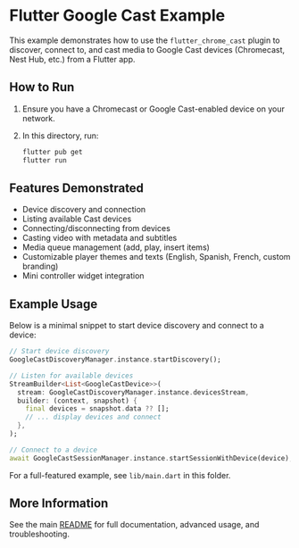 # Flutter Google Cast Example

This example demonstrates how to use the `flutter_chrome_cast` plugin to discover, connect to, and cast media to Google Cast devices (Chromecast, Nest Hub, etc.) from a Flutter app.

## How to Run

1. Ensure you have a Chromecast or Google Cast-enabled device on your network.
2. In this directory, run:
   
   ```bash
   flutter pub get
   flutter run
   ```

## Features Demonstrated

- Device discovery and connection
- Listing available Cast devices
- Connecting/disconnecting from devices
- Casting video with metadata and subtitles
- Media queue management (add, play, insert items)
- Customizable player themes and texts (English, Spanish, French, custom branding)
- Mini controller widget integration

## Example Usage

Below is a minimal snippet to start device discovery and connect to a device:

```dart
// Start device discovery
GoogleCastDiscoveryManager.instance.startDiscovery();

// Listen for available devices
StreamBuilder<List<GoogleCastDevice>>(
  stream: GoogleCastDiscoveryManager.instance.devicesStream,
  builder: (context, snapshot) {
    final devices = snapshot.data ?? [];
    // ... display devices and connect
  },
);

// Connect to a device
await GoogleCastSessionManager.instance.startSessionWithDevice(device);
```

For a full-featured example, see `lib/main.dart` in this folder.

## More Information

See the main [README](../README.md) for full documentation, advanced usage, and troubleshooting.
